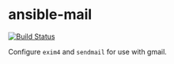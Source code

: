 # ansible-mail

[![Build Status](https://travis-ci.org/nfaction/ansible-mail.svg?branch=master)](https://travis-ci.org/nfaction/ansible-mail)

Configure `exim4` and `sendmail` for use with gmail.
